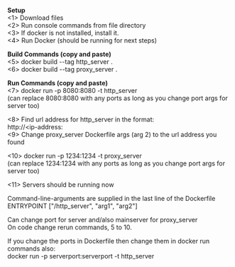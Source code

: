 **Setup**  
<1> Download files  
<2> Run console commands from file directory  
<3> If docker is not installed, install it.  
<4> Run Docker (should be running for next steps)  
  
**Build Commands (copy and paste)**  
<5> docker build --tag http_server .  
<6> docker build --tag proxy_server .  

**Run Commands (copy and paste)**  
<7> docker run -p 8080:8080 -t http_server  
    (can replace 8080:8080 with any ports as long as you change port args for server too)  
    
<8> Find url address for http_server in the format:  
    http://<ip-address:<portnumber>    
<9> Change proxy_server Dockerfile args (arg 2) to the url address you found  
  
<10> docker run -p 1234:1234 -t proxy_server  
    (can replace 1234:1234 with any ports as long as you change port args for server too)  
  
<11> Servers should be running now  

Command-line-arguments are supplied in the last line of the Dockerfile  
ENTRYPOINT ["/http_server", "arg1", "arg2"]  

Can change port for server and/also mainserver for proxy_server  
On code change rerun commands, 5 to 10.  

If you change the ports in Dockerfile then change them in docker run commands also:  
docker run -p serverport:serverport -t http_server  
